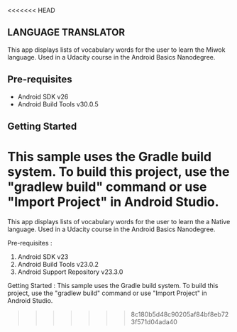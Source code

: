 <<<<<<< HEAD
## LANGUAGE TRANSLATOR
This app displays lists of vocabulary words for the user to learn the Miwok language. Used in a Udacity course in the Android Basics Nanodegree.

## Pre-requisites

* Android SDK v26
* Android Build Tools v30.0.5

## Getting Started

This sample uses the Gradle build system. To build this project, use the "gradlew build" command or use "Import Project" in Android Studio.
=======

This app displays lists of vocabulary words for the user to learn the a Native language. Used in a Udacity course in the Android Basics Nanodegree.

Pre-requisites : 
 1. Android SDK v23
 2. Android Build Tools v23.0.2
 3. Android Support Repository v23.3.0
 
Getting Started :
This sample uses the Gradle build system. To build this project, use the "gradlew build" command or use "Import Project" in Android Studio.


>>>>>>> 8c180b5d48c90205af84bf8eb723f571d04ada40
